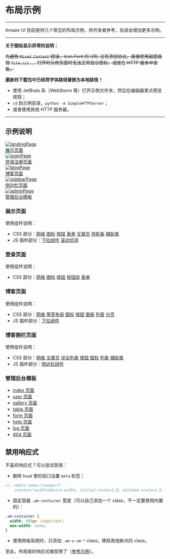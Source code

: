 # 布局示例
---

Amaze UI 目前提供几个常见的布局示例，供开发者参考，后续会增加更多示例。

---
**关于图标显示异常的说明：**

~~为避免 `Mixed Content` 错误，Icon Font 的 URL 没有添加协议，直接使用磁盘路径 `file:///...` 打开时示例页面时无法正常显示图标，请放在 HTTP 服务中查看。~~

**最新的下载包中已经将字体路径替换为本地路径！**

- 使用 JetBrais 系（WebStorm 等）打开示例文件夹，然后在编辑器里点预览按钮；
- `cd` 到示例目录，`python -m SimpleHTTPServer`；
- 或者使用其他 HTTP 服务器。

---

## 示例说明

<div class="am-g">
  <div class="am-u-sm-6 am-u-md-3">
    <a class="am-thumbnail" href="/examples/landing.html">
      <img class="am-img-thumbnail"
           src="http://amazeui.org/i/examples/landingPage.png"
           alt="landingPage"/>
      <figcaption class="am-thumbnail-caption">展示页面</figcaption>
    </a>
  </div>
  <div class="am-u-sm-6 am-u-md-3">
    <a class="am-thumbnail" href="/examples/login.html">
      <img class="am-img-thumbnail"
           src="http://amazeui.org/i/examples/loginPage.png" alt="loginPage"/>
      <figcaption class="am-thumbnail-caption">登录注册页面</figcaption>
    </a>
  </div>
  <div class="am-u-sm-6 am-u-md-3">
    <a class="am-thumbnail" href="/examples/blog.html">
      <img class="am-img-thumbnail"
           src="http://amazeui.org/i/examples/blogPage.png" alt="blogPage"/>
      <figcaption class="am-thumbnail-caption">博客页面</figcaption>
    </a>
  </div>
  <div class="am-u-sm-6 am-u-md-3">
    <a class="am-thumbnail" href="/examples/sidebar.html">
      <img class="am-img-thumbnail"
           src="http://amazeui.org/i/examples/sidebarPage.png"
           alt="sidebarPage"/>
      <figcaption class="am-thumbnail-caption">侧边栏页面</figcaption>
    </a>
  </div>
</div>

<div class="am-g">
  <div class="am-u-sm-6 am-u-md-3">
    <a class="am-thumbnail" href="/examples/admin-index.html">
      <img class="am-img-thumbnail" src="http://ww1.sinaimg.cn/large/005yyi5Jjw1elpr8svtoyj30j70demxe.jpg
" alt="adminPage"/>
      <figcaption class="am-thumbnail-caption">管理后台模板</figcaption>
    </a>
  </div>
</div>

### 展示页面

使用组件说明：

<ul>
  <li>CSS 部分：<a class="am-badge am-badge-success" href="/css/grid">网格</a> <a
    class="am-badge am-badge-success" href="/css/icon">图标</a> <a
    class="am-badge am-badge-success" href="/css/button">按钮</a> <a
    class="am-badge am-badge-success" href="/css/form">表单</a> <a
    class="am-badge am-badge-success" href="/css/article">文章页</a> <a
    class="am-badge am-badge-success" href="/css/topbar">导航条</a> <a
    class="am-badge am-badge-success" href="/css/utility">辅助类</a></li>
  <li>JS 插件部分：<a class="am-badge am-badge-primary" href="/javascript/dropdown">下拉组件</a>
    <a class="am-badge am-badge-primary" href="/javascript/scrollspy">滚动侦测</a>
  </li>
</ul>

### 登录页面

使用组件说明：

<ul>
  <li>CSS 部分：<a class="am-badge am-badge-success" href="/css/grid">网格</a>
    <a class="am-badge am-badge-success" href="/css/icon">图标</a>
    <a class="am-badge am-badge-success" href="/css/button">按钮</a>
    <a class="am-badge am-badge-success" href="/css/button-group">按钮组</a>
    <a class="am-badge am-badge-success" href="/css/form">表单</a></li>
</ul>

### 博客页面

使用组件说明：

<ul>
  <li>CSS 部分：<a class="am-badge am-badge-success" href="/css/grid">网格</a> <a
    class="am-badge am-badge-success" href="/css/block-grid">等宽布局</a> <a
    class="am-badge am-badge-success" href="/css/icon">图标</a> <a
    class="am-badge am-badge-success" href="/css/button">按钮</a> <a
    class="am-badge am-badge-success" href="/css/panel">面板</a> <a
    class="am-badge am-badge-success" href="/css/list">列表</a> <a
    class="am-badge am-badge-success" href="/css/pagination">分页</a></li>
  <li>JS 插件部分：<a class="am-badge am-badge-primary" href="/css/dropdown">下拉组件</a>
  </li>
</ul>

### 博客侧栏页面

使用组件说明：

<ul>
    <li>CSS 部分：<a class="am-badge am-badge-success" href="/css/grid">网格</a> <a class="am-badge am-badge-success" href="/css/article">文章页</a> <a class="am-badge am-badge-success" href="/css/comment">评论列表</a> <a class="am-badge am-badge-success" href="/css/button">按钮</a> <a class="am-badge am-badge-success" href="/css/icon">图标</a> <a class="am-badge am-badge-success" href="/css/list">列表</a> <a class="am-badge am-badge-success" href="/css/utility">辅助类</a></li>
    <li>JS 插件部分：<a class="am-badge am-badge-primary" href="/javascript/offcanvas">侧边栏组件</a></li>
</ul>

### 管理后台模板

- [index 页面](/examples/admin-index.html)
- [user 页面](/examples/admin-user.html)
- [gallery 页面](/examples/admin-gallery.html)
- [table 页面](/examples/admin-table.html)
- [form 页面](/examples/admin-form.html)
- [help 页面](/examples/admin-help.html)
- [log 页面](/examples/admin-log.html)
- [404 页面](/examples/admin-404.html)

## 禁用响应式

不喜欢响应式？可以尝试禁用：

- 删除 `head` 里的视口设置 `meta` 标签；

```html
<!--<meta name="viewport"
    content="width=device-width, initial-scale=1.0, minimum-scale=1.0, maximum-scale=1.0, user-scalable=no">-->
```

- 固定容器 `.am-container` 宽度（可以自己添加一个 class，不一定要使用内置的）：

```css
.am-container {
  width: 980px !important;
  max-width: none;
}
```

- 使用网格系统时，只添加 `.am-u-sm-*` class，移除其他断点的 class。

至此，布局层的响应式被禁用了（[参考示例](/examples/non-responsive.html)）。
